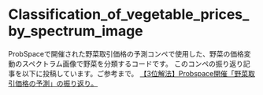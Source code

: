 # Classification_of_vegetable_prices_by_spectrum_image
ProbSpaceで開催された野菜取引価格の予測コンペで使用した、野菜の価格変動のスペクトラム画像で野菜を分類するコードです。
このコンペの振り返り記事を以下に投稿しています。ご参考まで。
[【3位解法】Probspace開催「野菜取引価格の予測」の振り返り。](https://oregin-ai.hatenablog.com/entry/2023/08/23/190148)
